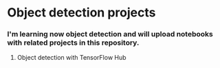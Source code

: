 # Object detection projects

### I'm learning now object detection and will upload notebooks with related projects in this repository.

1. Object detection with TensorFlow Hub
